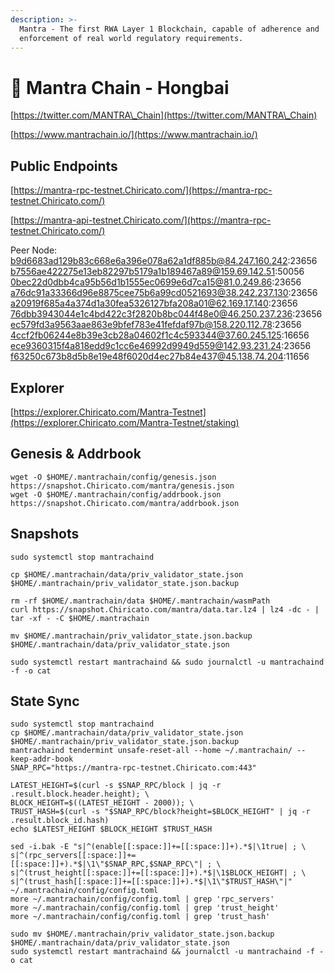 ```yaml
---
description: >-
  Mantra - The first RWA Layer 1 Blockchain, capable of adherence and
  enforcement of real world regulatory requirements.
---
```


# 🧊 Mantra Chain - Hongbai

[https://twitter.com/MANTRA\_Chain](https://twitter.com/MANTRA\_Chain)

[https://www.mantrachain.io/](https://www.mantrachain.io/)

## Public Endpoints

[https://mantra-rpc-testnet.Chiricato.com/](https://mantra-rpc-testnet.Chiricato.com/)

[https://mantra-api-testnet.Chiricato.com/](https://mantra-rpc-testnet.Chiricato.com/)

Peer Node: b9d6683ad129b83c668e6a396e078a62a1df885b@84.247.160.242:23656 b7556ae422275e13eb82297b5179a1b189467a89@159.69.142.51:50056 0bec22d0dbb4ca95b56d1b1555ec0699e6d7ca15@81.0.249.86:23656 a76dc91a33366d96e8875cee75b6a99cd0521693@38.242.237.130:23656 a20919f685a4a374d1a30fea5326127bfa208a01@62.169.17.140:23656 76dbb3943044e1c4bd422c3f2820b8bc044f48e0@46.250.237.236:23656 ec579fd3a9563aae863e9bfef783e41fefdaf97b@158.220.112.78:23656 4ccf2fb06244e8b39e3cb28a04602f1c4c593344@37.60.245.125:16656 ece9360315f4a818edd9c1cc6e46992d9949d559@142.93.231.24:23656 f63250c673b8d5b8e19e48f6020d4ec27b84e437@45.138.74.204:11656

## Explorer

[https://explorer.Chiricato.com/Mantra-Testnet](https://explorer.Chiricato.com/Mantra-Testnet/staking)

## Genesis & Addrbook

```
wget -O $HOME/.mantrachain/config/genesis.json https://snapshot.Chiricato.com/mantra/genesis.json
wget -O $HOME/.mantrachain/config/addrbook.json https://snapshot.Chiricato.com/mantra/addrbook.json
```

## Snapshots

```
sudo systemctl stop mantrachaind

cp $HOME/.mantrachain/data/priv_validator_state.json $HOME/.mantrachain/priv_validator_state.json.backup

rm -rf $HOME/.mantrachain/data $HOME/.mantrachain/wasmPath
curl https://snapshot.Chiricato.com/mantra/data.tar.lz4 | lz4 -dc - | tar -xf - -C $HOME/.mantrachain

mv $HOME/.mantrachain/priv_validator_state.json.backup $HOME/.mantrachain/data/priv_validator_state.json

sudo systemctl restart mantrachaind && sudo journalctl -u mantrachaind -f -o cat
```

## State Sync

```
sudo systemctl stop mantrachaind
cp $HOME/.mantrachain/data/priv_validator_state.json $HOME/.mantrachain/priv_validator_state.json.backup
mantrachaind tendermint unsafe-reset-all --home ~/.mantrachain/ --keep-addr-book
SNAP_RPC="https://mantra-rpc-testnet.Chiricato.com:443"

LATEST_HEIGHT=$(curl -s $SNAP_RPC/block | jq -r .result.block.header.height); \
BLOCK_HEIGHT=$((LATEST_HEIGHT - 2000)); \
TRUST_HASH=$(curl -s "$SNAP_RPC/block?height=$BLOCK_HEIGHT" | jq -r .result.block_id.hash)
echo $LATEST_HEIGHT $BLOCK_HEIGHT $TRUST_HASH

sed -i.bak -E "s|^(enable[[:space:]]+=[[:space:]]+).*$|\1true| ; \
s|^(rpc_servers[[:space:]]+=[[:space:]]+).*$|\1\"$SNAP_RPC,$SNAP_RPC\"| ; \
s|^(trust_height[[:space:]]+=[[:space:]]+).*$|\1$BLOCK_HEIGHT| ; \
s|^(trust_hash[[:space:]]+=[[:space:]]+).*$|\1\"$TRUST_HASH\"|" ~/.mantrachain/config/config.toml
more ~/.mantrachain/config/config.toml | grep 'rpc_servers'
more ~/.mantrachain/config/config.toml | grep 'trust_height'
more ~/.mantrachain/config/config.toml | grep 'trust_hash'

sudo mv $HOME/.mantrachain/priv_validator_state.json.backup $HOME/.mantrachain/data/priv_validator_state.json
sudo systemctl restart mantrachaind && journalctl -u mantrachaind -f -o cat
```









